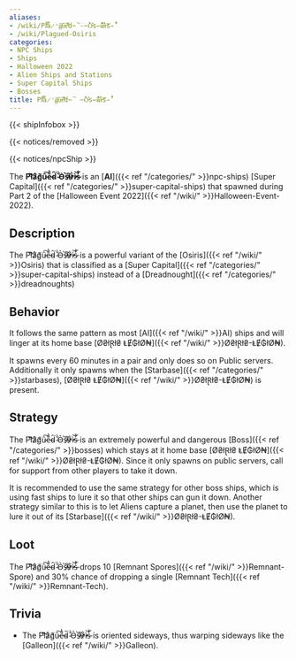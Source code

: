 ```yaml
---
aliases:
- /wiki/Pl̸͌͝å̷̛g̸͑̃ȗ̵͠e̵͌̔d̴̑͘-̴̌̀O̵͛͘s̶̏̕i̷̓͒r̷̓͋ì̵͝s̵̓̊
- /wiki/Plagued-Osiris
categories:
- NPC Ships
- Ships
- Halloween 2022
- Alien Ships and Stations
- Super Capital Ships
- Bosses
title: Pl̸͌͝å̷̛g̸͑̃ȗ̵͠e̵͌̔d̴̑͘ ̴̌̀O̵͛͘s̶̏̕i̷̓͒r̷̓͋ì̵͝s̵̓̊
---  
```


{{< shipInfobox >}}   

{{< notices/removed >}}   

{{< notices/npcShip >}} 

The **Pl̸͌͝å̷̛g̸͑̃ȗ̵͠e̵͌̔d̴̑͘ ̴̌̀O̵͛͘s̶̏̕i̷̓͒r̷̓͋ì̵͝s̵̓̊** is an [**AI**]({{< ref "/categories/" >}}npc-ships) [Super Capital]({{< ref "/categories/" >}}super-capital-ships) that spawned during Part 2 of the [Halloween Event 2022]({{< ref "/wiki/" >}}Halloween-Event-2022).

## Description

The Pl̸͌͝å̷̛g̸͑̃ȗ̵͠e̵͌̔d̴̑͘ ̴̌̀O̵͛͘s̶̏̕i̷̓͒r̷̓͋ì̵͝s̵̓̊ is a powerful variant of the [Osiris]({{< ref "/wiki/" >}}Osiris) that is classified as a [Super Capital]({{< ref "/categories/" >}}super-capital-ships) instead of a [Dreadnought]({{< ref "/categories/" >}}dreadnoughts)

## Behavior

It follows the same pattern as most [AI]({{< ref "/wiki/" >}}AI) ships and will linger at its home base [Ø₴łⱤł₴ ⱠɆ₲łØ₦]({{< ref "/wiki/" >}}Ø₴łⱤł₴-ⱠɆ₲łØ₦).

It spawns every 60 minutes in a pair and only does so on Public servers. Additionally it only spawns when the [Starbase]({{< ref "/categories/" >}}starbases), [Ø₴łⱤł₴ ⱠɆ₲łØ₦]({{< ref "/wiki/" >}}Ø₴łⱤł₴-ⱠɆ₲łØ₦) is present.

## Strategy

The Pl̸͌͝å̷̛g̸͑̃ȗ̵͠e̵͌̔d̴̑͘ ̴̌̀O̵͛͘s̶̏̕i̷̓͒r̷̓͋ì̵͝s̵̓̊ is an extremely powerful and dangerous [Boss]({{< ref "/categories/" >}}bosses) which stays at it home base [Ø₴łⱤł₴ ⱠɆ₲łØ₦]({{< ref "/wiki/" >}}Ø₴łⱤł₴-ⱠɆ₲łØ₦). Since it only spawns on public servers, call for support from other players to take it down.

It is recommended to use the same strategy for other boss ships, which is using fast ships to lure it so that other ships can gun it down. Another strategy similar to this is to let Aliens capture a planet, then use the planet to lure it out of its [Starbase]({{< ref "/wiki/" >}}Ø₴łⱤł₴-ⱠɆ₲łØ₦).

## Loot

The Pl̸͌͝å̷̛g̸͑̃ȗ̵͠e̵͌̔d̴̑͘ ̴̌̀O̵͛͘s̶̏̕i̷̓͒r̷̓͋ì̵͝s̵̓̊ drops 10 [Remnant Spores]({{< ref "/wiki/" >}}Remnant-Spore) and 30% chance of dropping a single [Remnant Tech]({{< ref "/wiki/" >}}Remnant-Tech).

## Trivia

- The Pl̸͌͝å̷̛g̸͑̃ȗ̵͠e̵͌̔d̴̑͘ ̴̌̀O̵͛͘s̶̏̕i̷̓͒r̷̓͋ì̵͝s̵̓̊ is oriented sideways, thus warping sideways like the [Galleon]({{< ref "/wiki/" >}}Galleon).